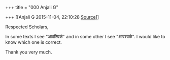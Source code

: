 +++
title = "000 Anjali G"

+++
[[Anjali G	2015-11-04, 22:10:28 [Source](https://groups.google.com/g/samskrita/c/EfoAKydyPno)]]



Respected Scholars,  
  
In some texts I see "आवश्यिकं" and in some other I see "आवश्यकं". I would like to know which one is correct.  
  
Thank you very much.  

